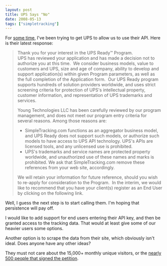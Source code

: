 ```yaml
---
layout: post
title: UPS Says "No"
date: 2008-05-13
tags: ["simpletracking"]
---
```


For [some time](http://www.ytechie.com/2008/04/simpletrackingcom-ups-update.html), I've been trying to get UPS to allow us to use their API. Here is their latest response:
  > Thank you for your interest in the UPS Ready&#8482; Program.     
> UPS has reviewed your application and has made a decision not to authorize you at this time.&#160; We consider business models, value to customers and UPS, size and age of company, ability to develop and support application(s) within given Program parameters, as well as the full completion of the Application form.&#160; Our UPS Ready program supports hundreds of solution providers worldwide, and uses strict screening criteria for protection of UPS's intellectual property, customer information, and representation of UPS trademarks and services.
> 
> Young Technologies LLC has been carefully reviewed by our program management, and does not meet our program entry criteria for several reasons. Among those reasons are:
> 
> *   SimpleTracking.com functions as an aggregator business model, and UPS Ready does not support such models, or authorize such models to have access to UPS API technology. UPS's APIs are licensed tools, and any unlicensed use is prohibited.
> *   UPS's trademarks and service names are protected property worldwide, and unauthorized use of these names and marks is prohibited. We ask that SimpleTracking.com remove these references from your web site, accordingly.       
> 
> We will retain your information for future reference, should you wish to re-apply for consideration to the Program.&#160; In the interim, we would like to recommend that you have your client(s) register as an End User by clicking on the following link.  

Well, I guess the next step is to start calling them. I'm hoping that persistence will pay off.

I would like to add support for end users entering their API key, and then be granted access to the tracking data. That would at least give some of our heavier users some options.

Another option is to scrape the data from their site, which obviously isn't ideal. Does anyone have any other ideas?

They must not care about the 15,000+ monthly unique visitors, or the [nearly 500 people that signed the petition](http://www.petitiononline.com/mod_perl/signed.cgi?st0001).